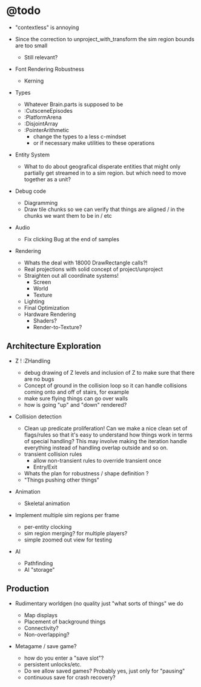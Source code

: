 # @todo
- "contextless" is annoying
- Since the correction to unproject_with_transform the sim region bounds are too small
    - Still relevant?
- Font Rendering Robustness
    - Kerning
- Types
    - Whatever Brain.parts is supposed to be
    - :CutsceneEpisodes
    - :PlatformArena
    - :DisjointArray
    - :PointerArithmetic
        - change the types to a less c-mindset
        - or if necessary make utilities to these operations

- Entity System
    - What to do about geografical disperate entities that might only partially get streamed in to a sim region. but which need to move together as a unit?

- Debug code
    - Diagramming
    - Draw tile chunks so we can verify that things are aligned / in the chunks we want them to be in / etc

- Audio
    - Fix clicking Bug at the end of samples

- Rendering
    - Whats the deal with 18000 DrawRectangle calls?!
    - Real projections with solid concept of project/unproject
    - Straighten out all coordinate systems!
        - Screen
        - World
        - Texture
    - Lighting
    - Final Optimization
    - Hardware Rendering
        - Shaders?
        - Render-to-Texture?
        
## Architecture Exploration

- Z ! :ZHandling
    - debug drawing of Z levels and inclusion of Z to make sure
        that there are no bugs
    - Concept of ground in the collision loop so it can handle 
        collisions coming onto and off of stairs, for example
    - make sure flying things can go over walls
    - how is going "up" and "down" rendered?

- Collision detection
    - Clean up predicate proliferation! Can we make a nice clean
        set of flags/rules so that it's easy to understand how
        things work in terms of special handling? This may involve
        making the iteration handle everything instead of handling 
        overlap outside and so on.
    - transient collision rules
        - allow non-transient rules to override transient once
        - Entry/Exit
    - Whats the plan for robustness / shape definition ?
    - "Things pushing other things"

- Animation
    - Skeletal animation
- Implement multiple sim regions per frame
    - per-entity clocking
    - sim region merging?  for multiple players?
    - simple zoomed out view for testing
- AI
    - Pathfinding
    - AI "storage"    

## Production

- Rudimentary worldgen (no quality just "what sorts of things" we do
    - Map displays
    - Placement of background things
    - Connectivity?
    - Non-overlapping?
 
- Metagame / save game?
    - how do you enter a "save slot"?
    - persistent unlocks/etc.
    - Do we allow saved games? Probably yes, just only for "pausing"
    - continuous save for crash recovery?